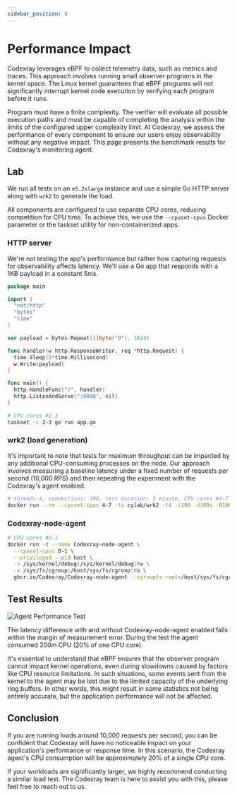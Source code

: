 ```yaml
---
sidebar_position: 8
---
```


# Performance Impact

Codexray leverages eBPF to collect telemetry data, such as metrics and traces. 
This approach involves running small observer programs in the kernel space. 
The Linux kernel guarantees that eBPF programs will not significantly interrupt kernel code execution by verifying each program before it runs.

Program must have a finite complexity. The verifier will evaluate all possible execution paths and must be capable of completing the analysis within the limits of the configured upper complexity limit.
At Codexray, we assess the performance of every component to ensure our users enjoy observability without any negative impact. This page presents the benchmark results for Codexray's monitoring agent.

## Lab

We run all tests on an `m5.2xlarge` instance and use a simple Go HTTP server along with `wrk2` to generate the load.

All components are configured to use separate CPU cores, reducing competition for CPU time. 
To achieve this, we use the `--cpuset-cpus` Docker parameter or the taskset utility for non-containerized apps.

### HTTP server
We're not testing the app's performance but rather how capturing requests for observability affects latency. 
We'll use a Go app that responds with a 1KB payload in a constant 5ms.

```go 
package main

import (
  "net/http"
  "bytes"
  "time"
)

var payload = bytes.Repeat([]byte("0"), 1024)

func handler(w http.ResponseWriter, req *http.Request) {
  time.Sleep(5*time.Millisecond)
  w.Write(payload)
}

func main() {
  http.HandleFunc("/", handler)
  http.ListenAndServe(":8090", nil)
}
```

```bash
# CPU cores #2-3
taskset -c 2-3 go run app.go
```

### wrk2 (load generation)

It's important to note that tests for maximum throughput can be impacted by any additional CPU-consuming processes on the node. 
Our approach involves measuring a baseline latency under a fixed number of requests per second (10,000 RPS) and then repeating 
the experiment with the Codexray's agent enabled.

```bash
# threads:4, connections: 100, test duration: 5 minute, CPU cores #4-7
docker run --rm --cpuset-cpus 4-7 -ti cylab/wrk2 -t4 -c100 -d300s -R10000 --u_latency http://172.17.0.1:8090/
```

### Codexray-node-agent

```bash
# CPU cores #0-1
docker run -d --name Codexray-node-agent \
  --cpuset-cpus 0-1 \
  --privileged --pid host \
  -v /sys/kernel/debug:/sys/kernel/debug:rw \
  -v /sys/fs/cgroup:/host/sys/fs/cgroup:ro \
  ghcr.io/Codexray/Codexray-node-agent --cgroupfs-root=/host/sys/fs/cgroup
```

## Test Results

![Agent Performance Test](/img/docs/agent_performance_test.png)

The latency difference with and without Codexray-node-agent enabled falls within the margin of measurement error. 
During the test the agent consumed 200m CPU (20% of one CPU core).

It's essential to understand that eBPF ensures that the observer program cannot impact kernel operations, 
even during slowdowns caused by factors like CPU resource limitations. In such situations, some events sent from the 
kernel to the agent may be lost due to the limited capacity of the underlying ring buffers. 
In other words, this might result in some statistics not being entirely accurate, but the application performance will not be affected.

## Conclusion

If you are running loads around 10,000 requests per second, you can be confident that Codexray will have no noticeable 
impact on your application's performance or response time. In this scenario, the Codexray agent's CPU consumption will 
be approximately 20% of a single CPU core.

If your workloads are significantly larger, we highly recommend conducting a similar load test. 
The Codexray team is here to assist you with this, please feel free to reach out to us.

